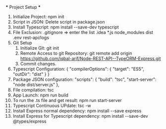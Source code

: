 **\*** Project Setup **\***

1. Initialize Project: npm init
2. Script in JSON: Delete script in package.json
3. Install Typescript: npm install --save-dev typescript
4. File Exclusion: .gitignore => enter the list
   .idea
   \*.js
   node_modules
   dist
   .env
   rest-api/logs
5. Git Setup
   1. Initialize Git: git init
   2. Remote Access to git Repository: git remote add origin https://github.com/iqbal-arif/Node-REST-API--TypeORM-Express.git
   3. Commit changes.
6. Typescript Configuration:
   {
   "compilerOptions": {
   "target": "ES5",
   "outDir": "dist"
   }
   }
7. Package JSON configuration:
   "scripts": {
   "build": "tsc",
   "start-server": "node dist/server.js"
   },
8. File compilation: tsc
9. App Launch: npm run build
10. To run the .ts file and get result: npm run start-server
11. Typescript Continuous UPdate: tsc -w
12. Install Express normal dependency: npm install --save express
13. Install Express for Typescript dependency: npm install --save-dev @types/express
